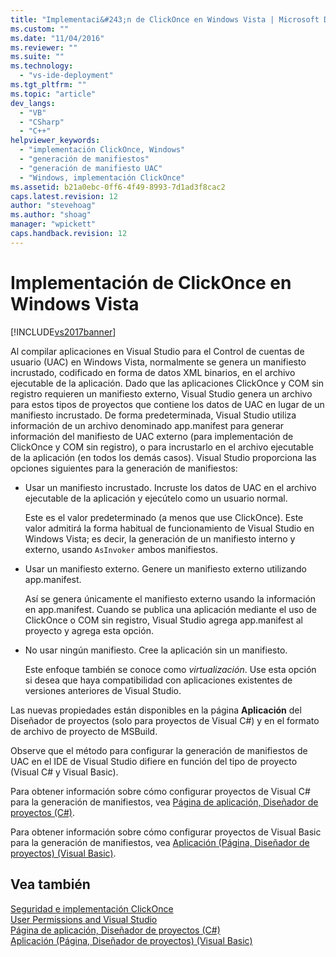 ```yaml
---
title: "Implementaci&#243;n de ClickOnce en Windows Vista | Microsoft Docs"
ms.custom: ""
ms.date: "11/04/2016"
ms.reviewer: ""
ms.suite: ""
ms.technology: 
  - "vs-ide-deployment"
ms.tgt_pltfrm: ""
ms.topic: "article"
dev_langs: 
  - "VB"
  - "CSharp"
  - "C++"
helpviewer_keywords: 
  - "implementación ClickOnce, Windows"
  - "generación de manifiestos"
  - "generación de manifiesto UAC"
  - "Windows, implementación ClickOnce"
ms.assetid: b21a0ebc-0ff6-4f49-8993-7d1ad3f8cac2
caps.latest.revision: 12
author: "stevehoag"
ms.author: "shoag"
manager: "wpickett"
caps.handback.revision: 12
---
```

# Implementaci&#243;n de ClickOnce en Windows Vista
[!INCLUDE[vs2017banner](../code-quality/includes/vs2017banner.md)]

Al compilar aplicaciones en Visual Studio para el Control de cuentas de usuario \(UAC\) en Windows Vista, normalmente se genera un manifiesto incrustado, codificado en forma de datos XML binarios, en el archivo ejecutable de la aplicación.  Dado que las aplicaciones ClickOnce y COM sin registro requieren un manifiesto externo, Visual Studio genera un archivo para estos tipos de proyectos que contiene los datos de UAC en lugar de un manifiesto incrustado.  De forma predeterminada, Visual Studio utiliza información de un archivo denominado app.manifest para generar información del manifiesto de UAC externo \(para implementación de ClickOnce y COM sin registro\), o para incrustarlo en el archivo ejecutable de la aplicación \(en todos los demás casos\).  Visual Studio proporciona las opciones siguientes para la generación de manifiestos:  
  
-   Usar un manifiesto incrustado.  Incruste los datos de UAC en el archivo ejecutable de la aplicación y ejecútelo como un usuario normal.  
  
     Este es el valor predeterminado \(a menos que use ClickOnce\).  Este valor admitirá la forma habitual de funcionamiento de Visual Studio en Windows Vista; es decir, la generación de un manifiesto interno y externo, usando `AsInvoker` ambos manifiestos.  
  
-   Usar un manifiesto externo.  Genere un manifiesto externo utilizando app.manifest.  
  
     Así se genera únicamente el manifiesto externo usando la información en app.manifest.  Cuando se publica una aplicación mediante el uso de ClickOnce o COM sin registro, Visual Studio agrega app.manifest al proyecto y agrega esta opción.  
  
-   No usar ningún manifiesto.  Cree la aplicación sin un manifiesto.  
  
     Este enfoque también se conoce como *virtualización*.  Use esta opción si desea que haya compatibilidad con aplicaciones existentes de versiones anteriores de Visual Studio.  
  
 Las nuevas propiedades están disponibles en la página **Aplicación** del Diseñador de proyectos \(solo para proyectos de Visual C\#\) y en el formato de archivo de proyecto de MSBuild.  
  
 Observe que el método para configurar la generación de manifiestos de UAC en el IDE de Visual Studio difiere en función del tipo de proyecto \(Visual C\# y Visual Basic\).  
  
 Para obtener información sobre cómo configurar proyectos de Visual C\# para la generación de manifiestos, vea [Página de aplicación, Diseñador de proyectos \(C\#\)](../ide/reference/application-page-project-designer-csharp.md).  
  
 Para obtener información sobre cómo configurar proyectos de Visual Basic para la generación de manifiestos, vea [Aplicación \(Página, Diseñador de proyectos\) \(Visual Basic\)](../ide/reference/application-page-project-designer-visual-basic.md).  
  
## Vea también  
 [Seguridad e implementación ClickOnce](../deployment/clickonce-security-and-deployment.md)   
 [User Permissions and Visual Studio](http://msdn.microsoft.com/es-es/d5c55084-1e7b-4b61-b478-137db01c0fc0)   
 [Página de aplicación, Diseñador de proyectos \(C\#\)](../ide/reference/application-page-project-designer-csharp.md)   
 [Aplicación \(Página, Diseñador de proyectos\) \(Visual Basic\)](../ide/reference/application-page-project-designer-visual-basic.md)
